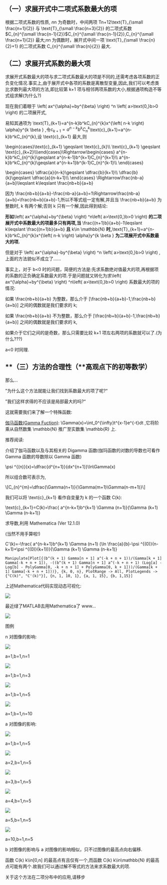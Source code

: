 ## **（一）求展开式中二项式系数最大的项**

根据二项式系数的性质, $n$n 为奇数时，中间两项 Tn+12\\text{T}\_{\\small \\frac{n+1}{2}} 与 \\text{T}\_{\\small \\frac{n+3}{2}} 的二项式系数 $C_{n}^{\small \frac{n-1}{2}}$C\_{n}^{\\small \\frac{n-1}{2}},C\_{n}^{\\small \\frac{n+1}{2}} 最大;$n$n 为偶数时，展开式中间一项 \\text{T}\_{\\small \\frac{n}{2}+1} 的二项式系数 C\_{n}^{\\small \\frac{n}{2}} 最大.

## **（二）求展开式系数的最大项**

求展开式系数最大的项与求二项式系数最大的项是不同的,还需考虑各项系数的正负变化情况.事实上,由于展开式中各项的系数是离散型变量,因此,我们可以考虑类比求数列最大项的方法,即比较第 k+1 项与相邻两项系数的大小,根据通项构造不等式组求解(为什么?)

现在我们着眼于 \\left( ax^{\\alpha}+by^{\\beta} \\right) ^n \\left( a>\\text{0,}b>0 \\right) 的二项展开式,

易知其通项为 \\text{T}\_{k+1}=a^{n-k}b^kC\_{n}^{k}x^{\\left( n-k \\right) \\alpha}y^{k \\beta } ,令$\text{c}_{k+1}=a^{n-k}b^kC_{n}^{k}$\\text{c}\_{k+1}=a^{n-k}b^kC\_{n}^{k},设 \\text{c}\_{k+1} 最大,则

\\begin{cases}\\text{c}\_{k+1} \\geqslant \\text{c}\_{k}\\\\ \\text{c}\_{k+1} \\geqslant \\text{c}\_{k+2}\\\\\\end{cases}\\Rightarrow\\begin{cases} a^{n-k}b^kC\_{n}^{k}\\geqslant a^{n-k-1}b^{k+1}C\_{n}^{k+1}\\\\ a^{n-k}b^kC\_{n}^{k}\\geqslant a^{n-k+1}b^{k-1}C\_{n}^{k-1}\\\\ \\end{cases}

\\begin{cases} \\dfrac{a}{n-k}\\geqslant \\dfrac{b}{k+1}\\\\ \\dfrac{b}{k}\\geqslant \\dfrac{a}{n-k+1}\\\\ \\end{cases} \\Rightarrow\\frac{nb-a}{a+b}\\leqslant k\\leqslant \\frac{nb+b}{a+b}

因为 \\frac{nb+b}{a+b}-\\frac{nb-a}{a+b}=1\\Rightarrow\\frac{nb-a}{a+b}=\\frac{nb+b}{a+b}-1,所以不等式组一定有解,并且当 \\frac{nb+b}{a+b} 为整数时, k 有两个解;否则 k 只有一个解,因此得到结论:

**形如**\\left( ax^{\\alpha}+by^{\\beta} \\right) ^n\\left( a>\\text{0,}b>0 \\right) **的二项展开式中系数最大的项最多只有两项,当** \\frac{(n+1)b}{a+b}-1\\leqslant k\\leqslant \\frac{(n+1)b}{a+b} **且** k\\in \\mathbb{N} **时,**\\text{T}\_{k+1}=a^{n-k}b^kC\_{n}^{k}x^{\\left( n-k \\right) \\alpha}y^{k \\beta } **为二项展开式中系数最大的项.**

但是对于 \\left( ax^{\\alpha}-by^{\\beta} \\right) ^n \\left( a>\\text{0,}b>0 \\right) ,上面的方法貌似不成立了......

事实上，对于 b<0 时的问题，简便的方法是:先求系数绝对值最大的项,再根据项的系数的正负确定系数最大的项.于是问题就又转化为求\\left( ax^{\\alpha}+by^{\\beta} \\right) ^n\\left( a>\\text{0,}b>0 \\right) 系数最大的项的情况:

如果 \\frac{nb+b}{a+b} 为整数，那么介于 \[\\frac{nb+b}{a+b}-1,\\frac{nb+b}{a+b}\] 之间的偶数就是我们要求的 k;

如果 \\frac{nb+b}{a+b} 不为整数，那么介于 \[\\frac{nb+b}{a+b}-1,\\frac{nb+b}{a+b}\] 之间的偶数就是我们要求的 k,

如果介于它们之间的是奇数，那么只需要比较 k+1 项左右两项的系数就可以了.(为什么???)

a<0 时同理.

## **（三）方法的合理性（**高观点下的初等数学）

那么...

”为什么这个方法就能让我们找到系数最大的项了呢?“

”我们这样求得的不应该是局部最大的吗?“

这就需要我们来了解一个特殊函数:

[伽马函数(Gamma Fuction)](https://baike.baidu.com/item/%E4%BC%BD%E7%8E%9B%E5%87%BD%E6%95%B0/3540177?fr=aladdin): \\Gamma(x)=\\int\_0^{\\infty}t^{x-1}e^{-t}dt ,它将阶乘从自然数集 \\mathbb{N} 推广至实数集 \\mathbb{R} 上.

推荐阅读:

介绍了伽马函数以及与其相关的 Digamma 函数(伽玛函数的对数的导数也可看作 Gamma 函数的导数除以 Gamma 函数)

\\psi ^{(n)}(x)=\\dfrac{d^{n+1}}{dx^{n+1}}\\ln\\Gamma(x)

所以组合数可表示为,

\\\[C\_{n}^{m}=\\dfrac{\\Gamma(n+1)}{\\Gamma(m+1)\\Gamma(n-m+1)}\\\]

我们可以将 \\text{c}\_{k+1} 看作自变量为 k 的一个函数 C(k):

\\text{c}\_{k+1}=C(k)=\\frac{ a^{n-k+1}b^{k+1} \\Gamma (n+1)}{\\Gamma (k+1) \\Gamma (n-k+1)}

求导数,利用 Mathematica (Ver 12.1.0)

(当然不用手算啦!)

C'(k)=-\\frac{ a^{n-k+1}b^{k+1} \\Gamma (n+1) (\\ln \\frac{a}{b}-\\psi ^{(0)}(n-k+1)+\\psi ^{(0)}(k+1))}{\\Gamma (k+1) \\Gamma (n-k+1)}

```
Manipulate[Plot[{(b^(k + 1) Gamma[n + 1] a^(-k + n + 1))/(Gamma[k + 1] Gamma[-k + n + 1]), -((b^(k + 1) Gamma[n + 1] a^(-k + n + 1) (Log[a] - Log[b] - PolyGamma[0, -k + n + 1] + PolyGamma[0, k + 1]))/(Gamma[k + 1] Gamma[-k + n + 1]))}, {k, 0, n}, PlotRange -> All, PlotLegends -> {"C(k)", "C'(k)"}], {n, 1, 10, 1}, {a, 1, 15}, {b, 1,15}]
```

上述Mathematica代码实现动态可视化:

![](https://pic4.zhimg.com/v2-9bdd13a09d4eff4418addbf9cd40e4e3_b.jpg)

最近绿了MATLAB去用Mathematica了 www...

![](https://pic3.zhimg.com/v2-81a29c73a40255047278728805b07926_b.jpg)

图例

n 对图像的影响:

![](https://pic4.zhimg.com/v2-71b0b6a8110a05f7fcd3e8a394a0818b_b.jpg)

a=1,b=1,n=1

![](https://pic3.zhimg.com/v2-4488026e03c0abb83baf8a018d3fbdd6_b.jpg)

a=1,b=1,n=3

![](https://pic3.zhimg.com/v2-999d20712d10c0bbc23916079a340ec6_b.jpg)

a=1,b=1,n=5

![](https://pic2.zhimg.com/v2-754eb95c632dc7ca7d71bff2c7bd8a69_b.jpg)

a=1,b=1,n=10

a 对图像的影响:

![](https://pic4.zhimg.com/v2-de62ec1a367e210cc88a9b7a93a1487f_b.jpg)

a=1,b=1,n=5

![](https://pic3.zhimg.com/v2-3b775faa5cc4707b0b75b9994af73a6a_b.jpg)

a=2,b=1,n=5

![](https://pic3.zhimg.com/v2-135c3bf61d97ce6c05e3da850abcc066_b.jpg)

a=3,b=1,n=5

![](https://pic2.zhimg.com/v2-37bb838dcf660724373f57d73c719d6d_b.jpg)

a=4,b=1,n=5

![](https://pic1.zhimg.com/v2-d485cbaaa5ac3b66c6954034d0d6b368_b.jpg)

a=5,b=1,n=5

![](https://pic1.zhimg.com/v2-bad707b873c8ace3a4b28bcad6a7bea0_b.jpg)

a=10,b=1,n=5

b 对图像的影响与 a 对图像的影响相似，只不过图像的最高点向右偏移.

函数 C(k) k\\in\[0,n\] 的最高点有且仅有一个,而函数 C(k) k\\in\\mathbb{N} 的最高点可能有两个.故我们可以通过解不等式的方法来求系数最大的项.

关于这个方法在二项分布中的应用,请移步